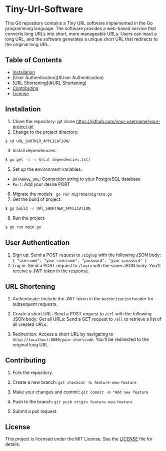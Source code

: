 # Tiny-Url-Software

This Git repository contains a Tiny URL software implemented in the Go programming language. The software provides a web-based service that converts long URLs into short, more manageable URLs. Users can input a long URL, and the software generates a unique short URL that redirects to the original long URL.

## Table of Contents

- [Installation](#installation)
- [User Authentication](#User Authentication)
- [URL Shortening](#URL Shortening)
- [Contributing](#Contributing)
- [License](#license)

## Installation


1. Clone the repository: git clone https://github.com/your-username/your-project.git
2. Change to the project directory:
```bash
$ cd URL_SHOTNER_APPLICATION/
````
3. Install dependencies:
```bash
$ go get -d -v $(cat dependencies.txt)
```
5. Set up the environment variables:
- `DATABASE_URL`: Connection string to your PostgreSQL database
- `Port`: Add your desire PORT
6. Migrate the models ``` go run migrate/migrate.go```
7. Get the build of project:
```bash
$ go build -o URl_SHORTNER_APPLICATION 
```
8. Run the project:
```bash
$ go run main.go
```
## User Authentication

1. Sign up: Send a POST request to `/signup` with the following JSON body:
   `{
   "username": "your-username",
   "password": "your-password"
   }`
2. Log in: Send a POST request to `/login` with the same JSON body. You'll receive a JWT token in the response.
## URL Shortening

1. Authenticate: Include the JWT token in the `Authorization` header for subsequent requests.

2. Create a short URL: Send a POST request to `/url` with the following JSON body:
   Get all URLs: Send a GET request to `/all` to retrieve a list of all created URLs.

4. Redirection: Access a short URL by navigating to `http://localhost:8080/your-shortcode`. You'll be redirected to the original long URL.

## Contributing

1. Fork the repository.

2. Create a new branch: `git checkout -b feature-new-feature`
3. Make your changes and commit: `git commit -m "Add new feature`
4. Push to the branch: `git push origin feature-new-feature`
5. Submit a pull request.

## License

This project is licensed under the MIT License. See the [LICENSE](LICENSE) file for details.